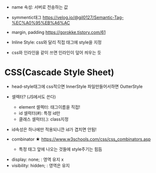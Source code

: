 - name 속성: 서버로 전송하는 값

- symmentic태그
https://velog.io/@gil0127/Semantic-Tag-%EC%A0%95%EB%A6%AC

- margin, padding
https://gorokke.tistory.com/61

- Inline Style: css와 달리 직접 태그에 style을 지정
- css와 인라인을 같이 쓰면 인라인이 덮어 씌우는 듯

# CSS(Cascade Style Sheet)
  - head-style태그에 css적으면 InnerStyle 파일만들어서하면 OutterStyle

+ 셀렉터? (JS에서도 쓴다)
  -  element 셀렉터: 태그이름을 직접!
  -  id 셀럭터(#): 특정 id만
  -  클래스 셀럭터(.): class지정

+ id속성은 하나에만 적용되니깐 id가 겹치면 안됨!

+ combinator ★
  https://www.w3schools.com/css/css_combinators.asp
  - 특정 태그 앞에 나오는 것들에 style주기는 힘듬
- display: none;        : 영역 유지 x
- visibility: hidden;   : 영역은 유지
